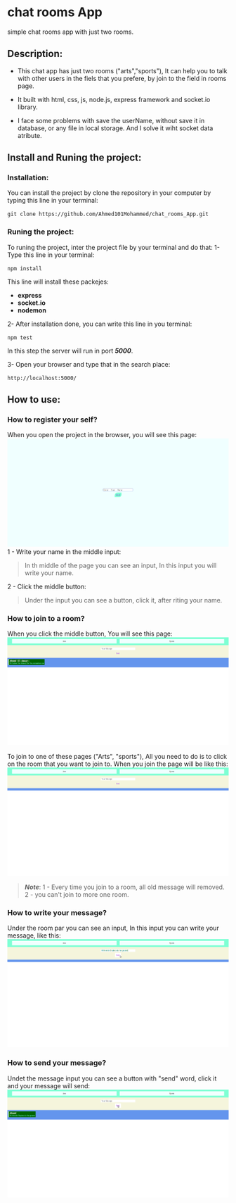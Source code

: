 # chat rooms App
simple chat rooms app with just two rooms.

## Description:
- This chat app has just two rooms ("arts","sports"), It can help you to talk with other users in the fiels that you prefere, by join to the field in rooms page.

- It built with html, css, js, node.js, express framework and socket.io library.

- I face some problems with save the userName, without save it in database, or any file in local storage. And I solve it wiht socket data atribute.

## Install and Runing the project:

### Installation:

You can install the project by clone the repository in your computer by typing this line in your
terminal:

```
git clone https://github.com/Ahmed101Mohammed/chat_rooms_App.git
```
### Runing the project:

To runing the project, inter the project file by your terminal and do that:
1- Type this line in your terminal:
```
npm install
```
This line will install these packejes:
- **express**
- **socket.io**
- **nodemon**

2- After installation done, you can write this line in you terminal:
```
npm test
```
In this step the server will run in port ***5000***.

3- Open your browser and type that in the search place:
```
http://localhost:5000/
```
## How to use:
### How to register your self?
When you open the project in the browser, you will see this page:
![Enter page in chat_rooms_app](https://github.com/Ahmed101Mohammed/chat_rooms_App/blob/main/images/enterBageInChatRoomsProject.png)
1 - Write your name in the middle input:
> In th middle of the page you can see an input, 
> In this input you will write your name.

2 - Click the middle button:
> Under the input you can see a button,
> click it, after riting your name.

### How to join to a room?
When you click the middle button, You will see this page:
![Rooms and chating page](https://github.com/Ahmed101Mohammed/chat_rooms_App/blob/main/images/roomsPageInChatRoomsApp.png)

To join to one of these pages ("Arts", "sports"), All you need to do is to click on the room that you want to join to.
When you join the page will be like this:
![What Rooms and chating page like after choosing the room](https://github.com/Ahmed101Mohammed/chat_rooms_App/blob/main/images/choseRoomFromRooms.png)

> ***Note***:
> 1 - Every time you join to a room, all old message will removed.
> 2 - you can't join to more one room.

### How to write your message?
Under the room par you can see an input, In this input you can write your message, like this:
![Writing message in the message input](https://github.com/Ahmed101Mohammed/chat_rooms_App/blob/main/images/writeYourMessage.png)

### How to send your message?
Undet the message input you can see a button with "send" word, click it and your message will send:
![Sending message in messaging page](https://github.com/Ahmed101Mohammed/chat_rooms_App/blob/main/images/putTheSendButtonToSendMSSG.png)
